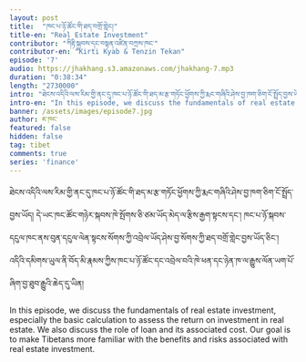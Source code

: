 ```yaml
---
layout: post
title:  "ཁང་པ་ཉོ་ཚོང་གི་ཐད་བགྲོ་གླེང།"
title-en: "Real Estate Investment"
contributor: "ཀིརྟི་སྐྱབས་དང་བསྟན་འཛིན་བཀྲས་ཁང་"
contributor-en: "Kirti Kyab & Tenzin Tekan"
episode: '7'
audio: https://jhakhang.s3.amazonaws.com/jhakhang-7.mp3
duration: "0:38:34"
length: "2730000"
intro: "ཐེངས་འདིའི་ལས་རིམ་གྱི་ནང་དུ་ཁང་པ་ཉོ་ཚོང་གི་ཐད་མ་རྩ་གཏོང་ཕྱོགས་ཀྱི་རྨང་གཞིའི་ཤེས་བྱ་ཁག་ཅིག་ངོ་སྤྲོད་བྱས་ཡོད། དེ་ཡང་ཁང་ཚོང་གཉེར་སྐབས་ཁེ་སྤོགས་ཅི་ཙམ་ཡོད་མེད་ལ་རྩིས་རྒྱག་སྟངས་དང་། ཁང་པ་ཉོ་སྐབས་དངུལ་ཁང་ནས་བུན་དངུལ་ལེན་སྟངས་སོགས་ཀྱི་འབྲེལ་ཡོད་ཤེས་བྱ་སོགས་ཀྱི་ཐད་བགྲོ་གླེང་བྱས་ཡོད་ཅིང་། འདིའི་དམིགས་ཡུལ་ནི་བོད་མི་རྣམས་ཀྱིས་ཁང་པ་ཉོ་ཚོང་དང་འབྲེལ་བའི་ཁེ་ཕན་དང་ཉེན་ཁ་ལ་རྒྱུས་ལོན་ཡག་པོ་ཞིག་བྱ་ཐུབ་རྒྱུའི་ཆེད་དུ་ཡིན།།"
intro-en: "In this episode, we discuss the fundamentals of real estate investment, especially the basic calculation to assess the return on investment in real estate.  We also discuss the role of loan and its associated cost. Our goal is to make Tibetans more familiar with the benefits and risks associated with real estate investment."
banner: /assets/images/episode7.jpg
author: ཇ་ཁང་
featured: false
hidden: false
tag: tibet
comments: true
series: 'finance'
---
```

ཐེངས་འདིའི་ལས་རིམ་གྱི་ནང་དུ་ཁང་པ་ཉོ་ཚོང་གི་ཐད་མ་རྩ་གཏོང་ཕྱོགས་ཀྱི་རྨང་གཞིའི་ཤེས་བྱ་ཁག་ཅིག་ངོ་སྤྲོད་བྱས་ཡོད། དེ་ཡང་ཁང་ཚོང་གཉེར་སྐབས་ཁེ་སྤོགས་ཅི་ཙམ་ཡོད་མེད་ལ་རྩིས་རྒྱག་སྟངས་དང་། ཁང་པ་ཉོ་སྐབས་དངུལ་ཁང་ནས་བུན་དངུལ་ལེན་སྟངས་སོགས་ཀྱི་འབྲེལ་ཡོད་ཤེས་བྱ་སོགས་ཀྱི་ཐད་བགྲོ་གླེང་བྱས་ཡོད་ཅིང་། འདིའི་དམིགས་ཡུལ་ནི་བོད་མི་རྣམས་ཀྱིས་ཁང་པ་ཉོ་ཚོང་དང་འབྲེལ་བའི་ཁེ་ཕན་དང་ཉེན་ཁ་ལ་རྒྱུས་ལོན་ཡག་པོ་ཞིག་བྱ་ཐུབ་རྒྱུའི་ཆེད་དུ་ཡིན།  

In this episode, we discuss the fundamentals of real estate investment, especially the basic calculation to assess the return on investment in real estate.  We also discuss the role of loan and its associated cost. Our goal is to make Tibetans more familiar with the benefits and risks associated with real estate investment.
